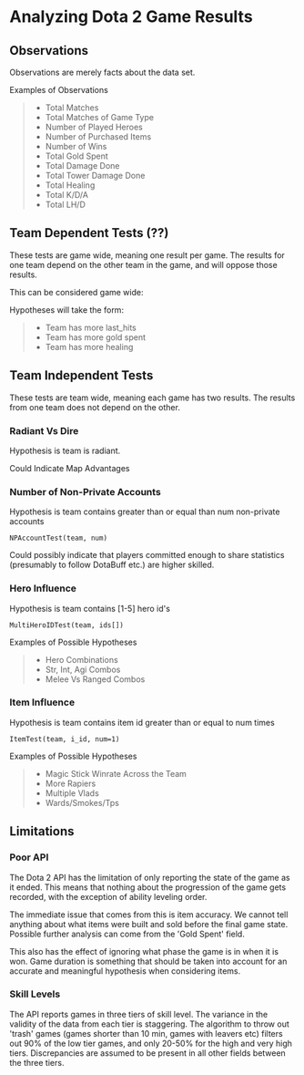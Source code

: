 # Analyzing Dota 2 Game Results

## Observations

Observations are merely facts about the data set.

Examples of Observations

>- Total Matches
>- Total Matches of Game Type
>- Number of Played Heroes
>- Number of Purchased Items
>- Number of Wins
>- Total Gold Spent
>- Total Damage Done
>- Total Tower Damage Done
>- Total Healing
>- Total K/D/A
>- Total LH/D

## Team Dependent Tests (??)

These tests are game wide, meaning one result per game. The results for one
team depend on the other team in the game, and will oppose those results.

This can be considered game wide:

Hypotheses will take the form:

>- Team has more last_hits
>- Team has more gold spent
>- Team has more healing

## Team Independent Tests

These tests are team wide, meaning each game has two results. The results from
one team does not depend on the other.

### Radiant Vs Dire

Hypothesis is team is radiant.

Could Indicate Map Advantages

### Number of Non-Private Accounts

Hypothesis is team contains greater than or equal than num non-private accounts

    NPAccountTest(team, num)

Could possibly indicate that players committed enough to share statistics
(presumably to follow DotaBuff etc.) are higher skilled.

### Hero Influence

Hypothesis is team contains [1-5] hero id's

    MultiHeroIDTest(team, ids[])

Examples of Possible Hypotheses

>- Hero Combinations
>- Str, Int, Agi Combos
>- Melee Vs Ranged Combos

### Item Influence

Hypothesis is team contains item id greater than or equal to num times

    ItemTest(team, i_id, num=1)

Examples of Possible Hypotheses

>- Magic Stick Winrate Across the Team
>- More Rapiers
>- Multiple Vlads
>- Wards/Smokes/Tps


## Limitations

### Poor API

The Dota 2 API has the limitation of only reporting the state of the game
as it ended. This means that nothing about the progression of the game gets
recorded, with the exception of ability leveling order.

The immediate issue that comes from this is item accuracy. We cannot tell
anything about what items were built and sold before the final game state.
Possible further analysis can come from the 'Gold Spent' field.

This also has the effect of ignoring what phase the game is in when it is won.
Game duration is something that should be taken into account for an accurate
and meaningful hypothesis when considering items.

### Skill Levels

The API reports games in three tiers of skill level. The variance in the
validity of the data from each tier is staggering. The algorithm to throw out
'trash' games (games shorter than 10 min, games with leavers etc) filters out
90% of the low tier games, and only 20-50% for the high and very high tiers.
Discrepancies are assumed to be present in all other fields between the three
tiers.
